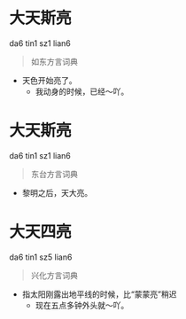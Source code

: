 # 大天斯亮
da6 tin1 sz1 lian6
> 如东方言词典
- 天色开始亮了。
  - 我动身的时候，已经～吖。

# 大天斯亮
da6 tin1 sz1 lian6
> 东台方言词典
- 黎明之后，天大亮。

# 大天四亮
da6 tin1 sz5 lian6
> 兴化方言词典
- 指太阳刚露出地平线的时候，比“蒙蒙亮”稍迟
  - 现在五点多钟外头就～吖。
